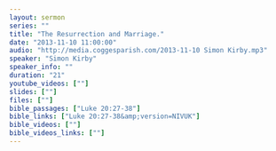 ```yaml
---
layout: sermon
series: ""
title: "The Resurrection and Marriage."
date: "2013-11-10 11:00:00"
audio: "http://media.coggesparish.com/2013-11-10 Simon Kirby.mp3"
speaker: "Simon Kirby"
speaker_info: ""
duration: "21"
youtube_videos: [""]
slides: [""]
files: [""]
bible_passages: ["Luke 20:27-38"]
bible_links: ["Luke 20:27-38&amp;version=NIVUK"]
bible_videos: [""]
bible_videos_links: [""]
---
```

